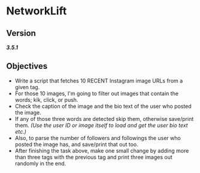 # NetworkLift

## Version
**_3.5.1_**

## Objectives
  - Write a script that fetches 10 RECENT Instagram image URLs from a given tag.
  - For those 10 images, I'm going to filter out images that contain the words; kik, click, or push.
  - Check the caption of the image and the bio text of the user who posted the image.
  - If any of those three words are detected skip them, otherwise save/print them. _(Use the user ID or image itself to load and get the user bio text etc.)_
  - Also, to parse the number of followers and followings the user who posted the image has, and save/print that out too.
  - After finishing the task above, make one small change by adding more than three tags with the previous tag and print three images out randomly in the end.